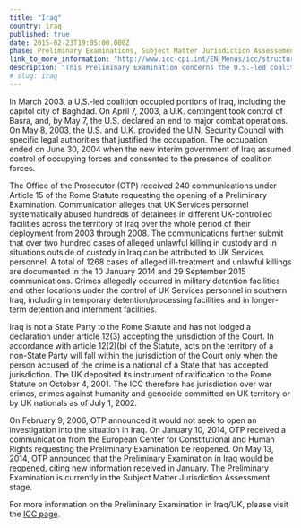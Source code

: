 ```yaml
---
title: "Iraq"
country: iraq
published: true
date: 2015-02-23T19:05:00.000Z
phase: Preliminary Examinations, Subject Matter Jurisdiction Assessement
link_to_more_information: "http://www.icc-cpi.int/EN_Menus/icc/structure%20of%20the%20court/office%20of%20the%20prosecutor/comm%20and%20ref/pe-ongoing/iraq/pages/iraq.aspx"
description: "This Preliminary Examination concerns the U.S.-led coalition occupation of portions of Iraq between the initial occupation and the subsequent ratification of their presence by the new interim government of Iraq. The Preliminary Examination is currently in the Subject Matter Jurisdiction Assessment stage."
# slug: iraq
---
```


In March 2003, a U.S.-led coalition occupied portions of Iraq, including the capitol city of Baghdad. On April 7, 2003, a U.K. contingent took control of Basra, and, by May 7, the U.S. declared an end to major combat operations. On May 8, 2003, the U.S. and U.K. provided the U.N. Security Council with specific legal authorities that justified the occupation. The occupation ended on June 30, 2004 when the new interim government of Iraq assumed control of occupying forces and consented to the presence of coalition forces.

The Office of the Prosecutor (OTP) received 240 communications under Article 15 of the Rome Statute requesting the opening of a Preliminary Examination. Communication alleges that UK Services personnel systematically abused hundreds of detainees in different UK-controlled facilities across the territory of Iraq over the whole period of their deployment from 2003 through 2008. The communications further submit that over two hundred cases of alleged unlawful killing in custody and in situations outside of custody in Iraq can be attributed to UK Services personnel. A total of 1268 cases of alleged ill-treatment and unlawful killings are documented in the 10 January 2014 and 29 September 2015 communications. Crimes allegedly occurred in military detention facilities and other locations under the control of UK Services personnel in southern Iraq, including in temporary detention/processing facilities and in longer-term detention and internment facilities.

Iraq is not a State Party to the Rome Statute and has not lodged a declaration under article 12(3) accepting the jurisdiction of the Court. In accordance with article 12(2)(b) of the Statute, acts on the territory of a non-State Party will fall within the jurisdiction of the Court only when the person accused of the crime is a national of a State that has accepted jurisdiction. The UK deposited its instrument of ratification to the Rome Statute on October 4, 2001. The ICC therefore has jurisdiction over war crimes, crimes against humanity and genocide committed on UK territory or by UK nationals as of July 1, 2002.

On February 9, 2006, OTP announced it would not seek to open an investigation into the situation in Iraq. On January 10, 2014, OTP received a communication from the European Center for Constitutional and Human Rights requesting the Preliminary Examination be reopened. On May 13, 2014, OTP announced that the Preliminary Examination in Iraq would be [reopened](https://www.icc-cpi.int/en_menus/icc/press%20and%20media/press%20releases/Pages/otp-statement-iraq-13-05-2014.aspx), citing new information received in January. The Preliminary Examination is currently in the Subject Matter Jurisdiction Assessment stage.

For more information on the Preliminary Examination in Iraq/UK, please visit the [ICC page](https://www.icc-cpi.int/EN_Menus/icc/structure%20of%20the%20court/office%20of%20the%20prosecutor/comm%20and%20ref/pe-ongoing/iraq/pages/iraq.aspx).

